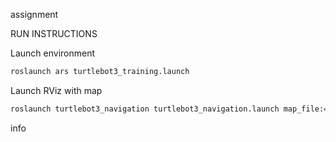 assignment

RUN INSTRUCTIONS 

Launch environment 
```bash
roslaunch ars turtlebot3_training.launch 
```

Launch RViz with map 
```bash
roslaunch turtlebot3_navigation turtlebot3_navigation.launch map_file:=$HOME/catkin_ws/src/ars/src/train_env.yaml
```

info 


